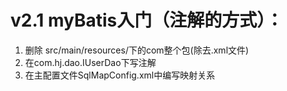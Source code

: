 # v2.1 myBatis入门（注解的方式）：

1. 删除 src/main/resources/下的com整个包(除去.xml文件)
2. 在com.hj.dao.IUserDao下写注解
3. 在主配置文件SqlMapConfig.xml中编写映射关系
